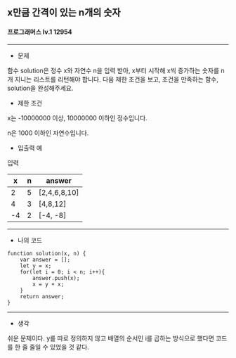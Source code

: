 ## x만큼 간격이 있는 n개의 숫자
#### 프로그래머스 lv.1 12954
------
* 문제

함수 solution은 정수 x와 자연수 n을 입력 받아, x부터 시작해 x씩 증가하는 숫자를 n개 지니는 리스트를 리턴해야 합니다. 다음 제한 조건을 보고, 조건을 만족하는 함수, solution을 완성해주세요.

* 제한 조건

x는 -10000000 이상, 10000000 이하인 정수입니다.

n은 1000 이하인 자연수입니다.

* 입출력 예

입력 

|x|n|answer|
|------|---|-----|
|2|5|[2,4,6,8,10]|
|4|3|[4,8,12]|
|-4|2|[-4, -8]|

-----

* 나의 코드
```
function solution(x, n) {
    var answer = [];
    let y = x;
    for(let i = 0; i < n; i++){
        answer.push(x);
        x = y + x;
    }
    return answer;
}
```
----
* 생각

쉬운 문제이다. y를 따로 정의하지 않고 배열의 순서인 i를 곱하는 방식으로 했다면 코드를 한 줄 줄일 수 있었을 것 같다.